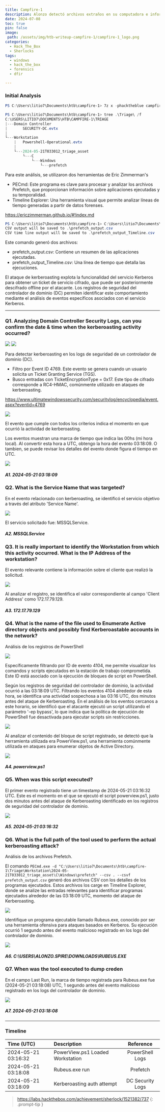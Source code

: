 ```yaml
---
title: Campfire-1
description: Alonzo detectó archivos extraños en su computadora e informó al equipo SOC recién formado. Al evaluar la situación, se cree que puede haberse producido un ataque de Kerberosting en la red. Es su trabajo confirmar los hallazgos mediante el análisis de la evidencia proporcionada. Se le proporcionan registros de seguridad del controlador de dominio, registros operativos de PowerShell de la estación de trabajo afectada y archivos de precarga de la estación de trabajo afectada.
date: 2024-07-08
toc: true
pin: false
image:
 path: /assets/img/htb-writeup-campfire-1/campfire-1_logo.png
categories:
  - Hack_The_Box
  - Sherlocks
tags:
  - windows
  - hack_the_box
  - forensics
  - dfir

---
```

### Initial Analysis

```powershell
PS C:\Users\litio7\Documents\htb\campfire-1> 7z x -phacktheblue campfire-1.zip
```
```powershell
PS C:\Users\litio7\Documents\htb\campfire-1> tree .\Triage\ /f
C:\USERS\LITIO7\DOCUMENTS\HTB\CAMPFIRE-1\TRIAGE
|---Domain Controller
|       SECURITY-DC.evtx
|
└---Workstation
    |   Powershell-Operational.evtx
    |
    └---2024-05-21T033012_triage_asset
        └---C
            └---Windows
                └---prefetch
```

Para este análisis, se utilizaron dos herramientas de Eric Zimmerman's
* PECmd: Este programa es clave para procesar y analizar los archivos Prefetch, que proporcionan información sobre aplicaciones ejecutadas y su temporalidad.
* Timeline Explorer: Una herramienta visual que permite analizar líneas de tiempo generadas a partir de datos forenses.

<https://ericzimmerman.github.io/#!index.md>

```powershell
PS C:\Users\litio7\Documents\htb\campfire-1> C:\Users\litio7\Documents\tools\PECmd\PECmd.exe -d "C:\Users\litio7\Documents\htb\campfire-1\Triage\Workstation\2024-05-21T033012_triage_asset\C\Windows\prefetch" --csv . --csvf prefetch_output.csv
CSV output will be saved to .\prefetch_output.csv
CSV time line output will be saved to .\prefetch_output_Timeline.csv
```

Este comando generó dos archivos:
* prefetch_output.csv: Contiene un resumen de las aplicaciones ejecutadas.
* prefetch_output_Timeline.csv: Una línea de tiempo que detalla las ejecuciones.

El ataque de kerberoasting explota la funcionalidad del servicio Kerberos para obtener un ticket de servicio cifrado, que puede ser posteriormente descifrado offline por el atacante. Los registros de seguridad del controlador de dominio (DC) permiten identificar este comportamiento mediante el análisis de eventos específicos asociados con el servicio Kerberos.

---
### Q1. Analyzing Domain Controller Security Logs, can you confirm the date & time when the kerberoasting activity occurred?

![](assets/img/htb-writeup-campfire-1/campfire-11.png)
![](assets/img/htb-writeup-campfire-1/campfire-12.png)

Para detectar kerberoasting en los logs de seguridad de un controlador de dominio (DC).

* Filtro por Event ID 4769. Este evento se genera cuando un usuario solicita un Ticket Granting Service (TGS).
* Busco entradas con TicketEncryptionType = 0x17. Este tipo de cifrado corresponde a RC4-HMAC, comúnmente utilizado en ataques de kerberoasting.

<https://www.ultimatewindowssecurity.com/securitylog/encyclopedia/event.aspx?eventid=4769>

![](assets/img/htb-writeup-campfire-1/campfire-13.png)

El evento que cumple con todos los criterios indica el momento en que ocurrió la actividad de kerberoasting.

Los eventos muestran una marca de tiempo que indica las 00hs (mi hora local). Al convertir esta hora a UTC, obtengo la hora del evento 03:18:09. O tambien, se puede revisar los detalles del evento donde figura el tiempo en UTC.

![](assets/img/htb-writeup-campfire-1/campfire-14.png)

##### A1. 2024-05-21 03:18:09

### Q2. What is the Service Name that was targeted?

En el evento relacionado con kerberoasting, se identificó el servicio objetivo a través del atributo 'Service Name'.

![](assets/img/htb-writeup-campfire-1/campfire-15.png)

El servicio solicitado fue: MSSQLService.

##### A2. MSSQLService

### Q3. It is really important to identify the Workstation from which this activity occurred. What is the IP Address of the workstation?

El evento relevante contiene la información sobre el cliente que realizó la solicitud.

![](assets/img/htb-writeup-campfire-1/campfire-16.png)

Al analizar el registro, se identifica el valor correspondiente al campo 'Client Address' como 172.17.79.129.

##### A3. 172.17.79.129

### Q4. What is the name of the file used to Enumerate Active directory objects and possibly find Kerberoastable accounts in the network?

Análisis de los registros de PowerShell

![](assets/img/htb-writeup-campfire-1/campfire-17.png)

Específicamente filtrando por ID de evento 4104, me permite visualizar los comandos y scripts ejecutados en la estación de trabajo comprometida. Este ID está asociado con la ejecución de bloques de script en PowerShell.

Según los registros de seguridad del controlador de dominio, la actividad ocurrió a las 03:18:09 UTC. Filtrando los eventos 4104 alrededor de esta hora, se identifica una actividad sospechosa a las 03:16 UTC, dos minutos antes del ataque de Kerberoasting. En el análisis de los eventos cercanos a este horario, se identificó que el atacante ejecutó un script utilizando el parámetro '-ep bypass', lo que indica que la política de ejecución de PowerShell fue desactivada para ejecutar scripts sin restricciones.

![](assets/img/htb-writeup-campfire-1/campfire-18.png)

Al analizar el contenido del bloque de script registrado, se detectó que la herramienta utilizada era PowerView.ps1, una herramienta comúnmente utilizada en ataques para enumerar objetos de Active Directory. 

![](assets/img/htb-writeup-campfire-1/campfire-19.png)

##### A4. powerview.ps1

### Q5. When was this script executed?

El primer evento registrado tiene un timestamp de 2024-05-21 03:16:32 UTC. Este es el momento en el que se ejecutó el script powerview.ps1, justo dos minutos antes del ataque de Kerberoasting identificado en los registros de seguridad del controlador de dominio.

![](assets/img/htb-writeup-campfire-1/campfire-110.png)

##### A5. 2024-05-21 03:16:32

### Q6. What is the full path of the tool used to perform the actual kerberoasting attack?

Análisis de los archivos Prefetch.

El comando ```PECmd.exe -d "C:\Users\litio7\Documents\htb\campfire-1\Triage\Workstation\2024-05-21T033012_triage_asset\C\Windows\prefetch" --csv . --csvf prefetch_output.csv``` generó dos archivos CSV con los detalles de los programas ejecutados.
Estos archivos los carge en Timeline Explorer, donde se analize las entradas relevantes para identificar programas ejecutados alrededor de las 03:18:09 UTC, momento del ataque de Kerberoasting.

![](assets/img/htb-writeup-campfire-1/campfire-111.png)

Identifique un programa ejecutable llamado Rubeus.exe, conocido por ser una herramienta ofensiva para ataques basados en Kerberos. Su ejecución ocurrió 1 segundo antes del evento malicioso registrado en los logs del controlador de dominio.

![](assets/img/htb-writeup-campfire-1/campfire-112.png)

##### A6. C:\USERS\ALONZO.SPIRE\DOWNLOADS\RUBEUS.EXE

### Q7. When was the tool executed to dump creden

En el campo Last Run, la marca de tiempo registrada para Rubeus.exe fue (2024-05-21 03:18:08) UTC, 1 segundo antes del evento malicioso registrado en los logs del controlador de dominio.

![](assets/img/htb-writeup-campfire-1/campfire-112.png)

##### A7. 2024-05-21 03:18:08

---
### Timeline

| Time (UTC)          | Description                       | Reference         |
| :------------------ | :-------------------------------- | :---------------: |
| 2024-05-21 03:16:32 | PowerView.ps1 Loaded 	Workstation | PowerShell Logs   |
| 2024-05-21 03:18:08 | Rubeus.exe run                    | Prefetch          |
| 2024-05-21 03:18:09 | Kerberoasting auth attempt        | DC Security Logs  |

> <https://labs.hackthebox.com/achievement/sherlock/1521382/737>
{: .prompt-tip }